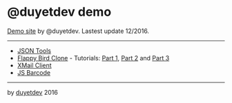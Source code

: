 # @duyetdev demo

[Demo site](/about) by @duyetdev. Lastest update 12/2016.

----------------

* [JSON Tools](http://duyetdev.github.io/json-tools/)
* [Flappy Bird Clone](/flappy-bird) - Tutorials: [Part 1](https://blog.duyetdev.com/2014/02/huong-dan-viet-game-flappy-bird-bang.html), [Part 2](https://blog.duyetdev.com/2014/03/huong-dan-viet-game-flappy-bird-bang.html) and [Part 3](https://blog.duyetdev.com/2014/04/huong-dan-viet-game-flappy-bird-bang.html)
* [XMail Client](http://xmail.duyetdev.com/)
* [JS Barcode](/js-barcode)

----------------
by [duyetdev](http://duyetdev.com) 2016
